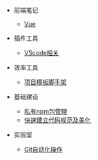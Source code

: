 <!--
 * @Author: ShawnPhang
 * @LastEditors: ShawnPhang
 * @Description: 
 * blog.palxp.com/book.palxp.com
-->

* 前端笔记
    * [Vue](articles/notes/vue.md)

* 插件工具
    * [VScode相关](articles/vscode/vscode-plugins.md)

* 效率工具
    * [项目模板脚手架](articles/plugins/tsn-cli.md)

* 基础建设
    * [私有npm包管理](articles/base/npm.md)
    * [快速建立代码规范及美化](articles/plugins/norm.md)

* 实验室
    * [Git自动化操作](articles/plugins/gp-cli.md)
